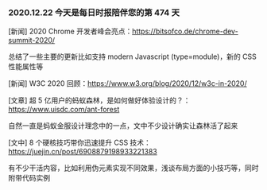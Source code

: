 ### 2020.12.22 今天是每日时报陪伴您的第 474 天

[新闻] 2020 Chrome 开发者峰会亮点：<https://bitsofco.de/chrome-dev-summit-2020/>

总结了一些主要的更新比如支持 modern Javascript (type=module)，新的 CSS 性能属性等

[新闻] W3C 2020 回顾：<https://www.w3.org/blog/2020/12/w3c-in-2020/>

[文章] 超 5 亿用户的蚂蚁森林，是如何做好体验设计的？：<https://www.uisdc.com/ant-forest>

自然一直是蚂蚁金服设计理念中的一点，文中不少设计确实让森林活了起来

[文中] 8 个硬核技巧带你迅速提升 CSS 技术：<https://juejin.cn/post/6908879198933221383>

有不少干活内容，比如利用伪元素实现不同效果，浅谈布局方面的小技巧等，同时附带代码实例
